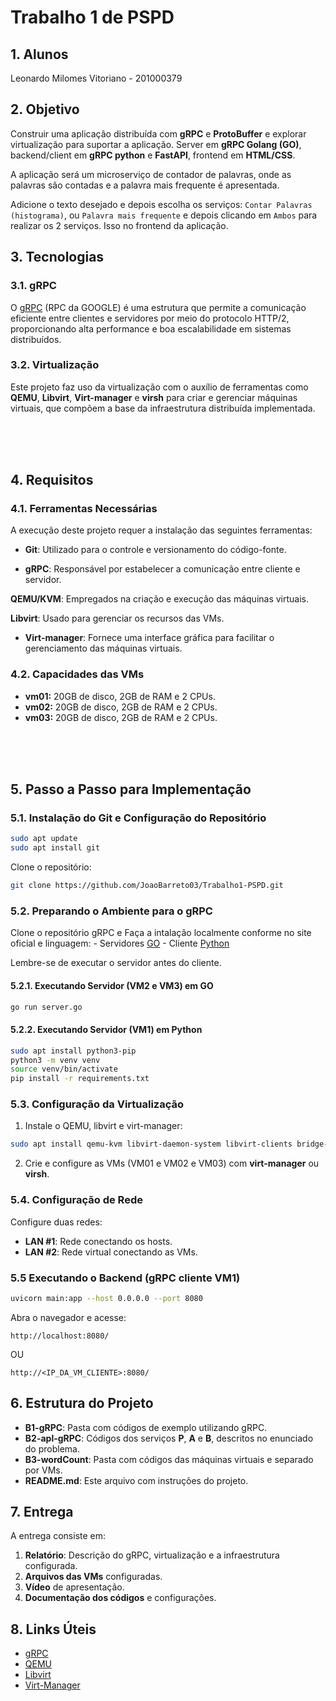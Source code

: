 # Trabalho 1 de PSPD


## 1. Alunos


Leonardo Milomes Vitoriano - 201000379

## 2. Objetivo

Construir uma aplicação distribuída com **gRPC** e **ProtoBuffer** e explorar virtualização para suportar a aplicação. Server em **gRPC Golang (GO)**, backend/client em **gRPC python** e **FastAPI**, frontend em **HTML/CSS**.

A aplicação será um microserviço de contador de palavras, onde as palavras são contadas e a palavra mais frequente é apresentada. 

Adicione o texto desejado e depois escolha os serviços: ```Contar Palavras (histograma)```, ou  ```Palavra mais frequente``` e depois clicando em ```Ambos``` para realizar os 2 serviços. Isso no frontend da aplicação.



## 3. Tecnologias

### 3.1. gRPC
O [gRPC](https://grpc.io/) (RPC da GOOGLE) é uma estrutura que permite a comunicação eficiente entre clientes e servidores por meio do protocolo HTTP/2, proporcionando alta performance e boa escalabilidade em sistemas distribuídos.

### 3.2. Virtualização

Este projeto faz uso da virtualização com o auxílio de ferramentas como **QEMU**, **Libvirt**, **Virt-manager** e **virsh** para criar e gerenciar máquinas virtuais, que compõem a base da infraestrutura distribuída implementada.

</br>
</br>
</br>



## 4. Requisitos

### 4.1. Ferramentas Necessárias

A execução deste projeto requer a instalação das seguintes ferramentas:

- **Git**: Utilizado para o controle e versionamento do código-fonte.

- **gRPC**: Responsável por estabelecer a comunicação entre cliente e servidor.

**QEMU/KVM**: Empregados na criação e execução das máquinas virtuais.

**Libvirt**: Usado para gerenciar os recursos das VMs.

- **Virt-manager**: Fornece uma interface gráfica para facilitar o gerenciamento das máquinas virtuais.


### 4.2. Capacidades das VMs
- **vm01:** 20GB de disco, 2GB de RAM e 2 CPUs.
- **vm02:** 20GB de disco, 2GB de RAM e 2 CPUs.
- **vm03:** 20GB de disco, 2GB de RAM e 2 CPUs.

</br>
</br>
</br>













## 5. Passo a Passo para Implementação

### 5.1. Instalação do Git e Configuração do Repositório

```bash
sudo apt update
sudo apt install git
```
Clone o repositório:
```bash
git clone https://github.com/JoaoBarreto03/Trabalho1-PSPD.git
```



### 5.2. Preparando o Ambiente para o gRPC

Clone o repositório gRPC e Faça a intalação localmente conforme no site oficial e linguagem: 
    - Servidores [GO](https://grpc.io/docs/languages/go/quickstart/)
    - Cliente  [Python](https://grpc.io/docs/languages/python/quickstart/)

Lembre-se de executar o servidor antes do cliente.



#### 5.2.1. Executando Servidor (VM2 e VM3) em GO


```bash
go run server.go
```



#### 5.2.2. Executando Servidor (VM1) em Python


```bash
sudo apt install python3-pip
python3 -m venv venv
source venv/bin/activate
pip install -r requirements.txt
```


### 5.3. Configuração da Virtualização



1. Instale o QEMU, libvirt e virt-manager:
```bash
sudo apt install qemu-kvm libvirt-daemon-system libvirt-clients bridge-utils virt-manager
```
2. Crie e configure as VMs (VM01 e VM02 e VM03) com **virt-manager** ou **virsh**.


### 5.4. Configuração de Rede
Configure duas redes:
- **LAN #1**: Rede conectando os hosts.
- **LAN #2**: Rede virtual conectando as VMs.




### 5.5 Executando o Backend (gRPC cliente VM1)


```bash
uvicorn main:app --host 0.0.0.0 --port 8080
```


Abra o navegador e acesse:

```
http://localhost:8080/
```

OU

```
http://<IP_DA_VM_CLIENTE>:8080/
```




## 6. Estrutura do Projeto


- **B1-gRPC**: Pasta com códigos de exemplo utilizando gRPC.
- **B2-apl-gRPC**: Códigos dos serviços **P**, **A** e **B**, descritos no enunciado do problema.
- **B3-wordCount**: Pasta com códigos das máquinas virtuais e separado por VMs.
- **README.md**: Este arquivo com instruções do projeto.


## 7. Entrega

A entrega consiste em:
1. **Relatório**: Descrição do gRPC, virtualização e a infraestrutura configurada.
2. **Arquivos das VMs** configuradas.
3. **Vídeo** de apresentação.
4. **Documentação dos códigos** e configurações.

## 8. Links Úteis


- [gRPC](https://grpc.io/)
- [QEMU](https://www.qemu.org/)
- [Libvirt](https://libvirt.org/)
- [Virt-Manager](https://virt-manager.org/)









<!-- ### Virtual Environment with python (venv)


```bash




python3 -m venv venv
pip install -r requirements.txt




```


## B.3


### VM1 (Ubunutu Desktop 22.04)


user vm1
ping 192.168.122.77

ssh vm1@192.168.122.77



#### Comandos

```bash

sudo apt install python3-pip
python3 -m venv venv
source venv/bin/activate
pip install -r requirements.txt
uvicorn main:app --host 0.0.0.0 --port 8080


```



### VM2 (Ubuntu Server 22.04)


user vm2
ping 192.168.122.35

ssh vm2@192.168.122.35



```bash

protoc --go_out=. --go-grpc_out=. proto/wordcount.proto

```


### VM3 (Ubuntu Server 22.04)


user: vm3
ping 192.168.122.151


ssh vm3@192.168.122.151 -->


